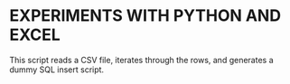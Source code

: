 # EXPERIMENTS WITH PYTHON AND EXCEL

This script reads a CSV file, iterates through the rows, and generates a dummy SQL insert script.

